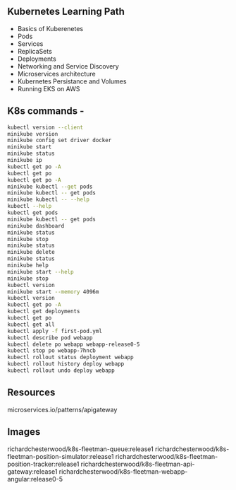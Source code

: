 ## Kubernetes Learning Path 
- Basics of Kuberenetes 
- Pods 
- Services 
- ReplicaSets
- Deployments 
- Networking and Service Discovery 
- Microservices architecture 
- Kubernetes Persistance and Volumes 
- Running EKS on AWS


## K8s commands - 
```bash
kubectl version --client
minikube version
minikube config set driver docker
minikube start
minikube status
minikube ip
kubectl get po -A
kubectl get po
kubectl get po -A
minikube kubectl --get pods
minikube kubectl -- get pods
minikube kubectl -- --help
kubectl --help
kubectl get pods
minikube kubectl -- get pods
minikube dashboard
minikube status
minikube stop
minikube status
minikube delete
minikube status
minikube help
minikube start --help
minikube stop
kubectl version
minikube start --memory 4096m
kubectl version
kubectl get po -A
kubectl get deployments
kubectl get po
kubectl get all
kubectl apply -f first-pod.yml 
kubectl describe pod webapp
kubectl delete po webapp webapp-release0-5
kubectl stop po webapp-7hncb
kubectl rollout status deployment webapp
kubectl rollout history deploy webapp
kubectl rollout undo deploy webapp
```

## Resources 
microservices.io/patterns/apigateway 

## Images 
richardchesterwood/k8s-fleetman-queue:release1
richardchesterwood/k8s-fleetman-position-simulator:release1
richardchesterwood/k8s-fleetman-position-tracker:release1
richardchesterwood/k8s-fleetman-api-gateway:release1
richardchesterwood/k8s-fleetman-webapp-angular:release0-5

